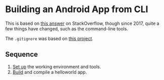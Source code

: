 # Building an Android App from CLI

This is based on [this answer][ans] on StackOverflow, though since 2017,
quite a few things have changed, such as the command-line tools.

The `.gitignore` was based on [this project][nub].

## Sequence

  1. [Set up][env] the working environment and tools.
  2. [Build][bnc] and compile a helloworld app.

[env]: 01-environment.md
[bnc]: 02-buildapp.md
[ans]: https://stackoverflow.com/a/29313378
[nub]: https://github.com/pubnub/java/blob/master/.gitignore
